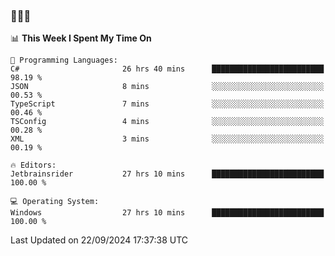 ### 👋👋👋
<!--START_SECTION:waka-->
📊 **This Week I Spent My Time On** 

```text
💬 Programming Languages: 
C#                       26 hrs 40 mins      █████████████████████████   98.19 % 
JSON                     8 mins              ░░░░░░░░░░░░░░░░░░░░░░░░░   00.53 % 
TypeScript               7 mins              ░░░░░░░░░░░░░░░░░░░░░░░░░   00.46 % 
TSConfig                 4 mins              ░░░░░░░░░░░░░░░░░░░░░░░░░   00.28 % 
XML                      3 mins              ░░░░░░░░░░░░░░░░░░░░░░░░░   00.19 % 

🔥 Editors: 
Jetbrainsrider           27 hrs 10 mins      █████████████████████████   100.00 % 

💻 Operating System: 
Windows                  27 hrs 10 mins      █████████████████████████   100.00 % 
```


 Last Updated on 22/09/2024 17:37:38 UTC
<!--END_SECTION:waka-->
